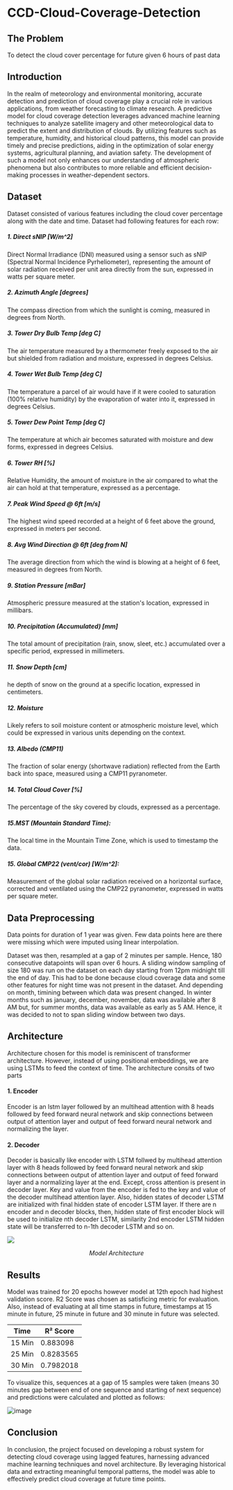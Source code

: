 # CCD-Cloud-Coverage-Detection
## The Problem
To detect the cloud cover percentage for future given 6 hours of past data


## Introduction
In the realm of meteorology and environmental monitoring, accurate detection and prediction of cloud coverage play a crucial role in various applications, from weather forecasting to climate research. A predictive model for cloud coverage detection leverages advanced machine learning techniques to analyze satellite imagery and other meteorological data to predict the extent and distribution of clouds. By utilizing features such as temperature, humidity, and historical cloud patterns, this model can provide timely and precise predictions, aiding in the optimization of solar energy systems, agricultural planning, and aviation safety. The development of such a model not only enhances our understanding of atmospheric phenomena but also contributes to more reliable and efficient decision-making processes in weather-dependent sectors.

## Dataset
Dataset consisted of various features including the cloud cover percentage along with the date and time. Dataset had following features for each row:


##### 1. Direct sNIP [W/m^2]
Direct Normal Irradiance (DNI) measured using a sensor such as sNIP (Spectral Normal Incidence Pyrheliometer), representing the amount of solar radiation received per unit area directly from the sun, expressed in watts per square meter.
##### 2. Azimuth Angle [degrees]
The compass direction from which the sunlight is coming, measured in degrees from North.
##### 3. Tower Dry Bulb Temp [deg C]
The air temperature measured by a thermometer freely exposed to the air but shielded from radiation and moisture, expressed in degrees Celsius.
##### 4. Tower Wet Bulb Temp [deg C]
The temperature a parcel of air would have if it were cooled to saturation (100% relative humidity) by the evaporation of water into it, expressed in degrees Celsius.
##### 5. Tower Dew Point Temp [deg C]
The temperature at which air becomes saturated with moisture and dew forms, expressed in degrees Celsius.
##### 6. Tower RH [%]
Relative Humidity, the amount of moisture in the air compared to what the air can hold at that temperature, expressed as a percentage.
##### 7. Peak Wind Speed @ 6ft [m/s]
The highest wind speed recorded at a height of 6 feet above the ground, expressed in meters per second.
##### 8. Avg Wind Direction @ 6ft [deg from N]
The average direction from which the wind is blowing at a height of 6 feet, measured in degrees from North.
##### 9. Station Pressure [mBar]
Atmospheric pressure measured at the station's location, expressed in millibars.
##### 10. Precipitation (Accumulated) [mm]
The total amount of precipitation (rain, snow, sleet, etc.) accumulated over a specific period, expressed in millimeters.
##### 11. Snow Depth [cm]
he depth of snow on the ground at a specific location, expressed in centimeters.
##### 12. Moisture
Likely refers to soil moisture content or atmospheric moisture level, which could be expressed in various units depending on the context.
##### 13. Albedo (CMP11)
The fraction of solar energy (shortwave radiation) reflected from the Earth back into space, measured using a CMP11 pyranometer.
##### 14. Total Cloud Cover [%]
The percentage of the sky covered by clouds, expressed as a percentage.
##### 15.MST (Mountain Standard Time):
The local time in the Mountain Time Zone, which is used to timestamp the data.
##### 15. Global CMP22 (vent/cor) [W/m^2]:
Measurement of the global solar radiation received on a horizontal surface, corrected and ventilated using the CMP22 pyranometer, expressed in watts per square meter.

## Data Preprocessing
Data points for duration of 1 year was given. Few data points here are there were missing which were imputed using linear interpolation. 

Dataset was then, resampled at a gap of 2 minutes per sample. Hence, 180 consecutive datapoints will span over 6 hours. A sliding window sampling of size 180 was run on the dataset on each day starting from 12pm midnight till the end of day. This had to be done because cloud coverage data and some other features for night time was not present in the dataset. And depending on month, timining between which data was present changed. In winter months such as january, december, november, data was available after 8 AM but, for summer months, data was available as early as 5 AM. Hence, it was decided to not to span sliding window between two days. 

## Architecture

Architecture chosen for this model is reminiscent of transformer architecture. However, instead of using positional embeddings, we are using LSTMs to feed the context of time. The architecture consits of two parts
#### 1. Encoder
Encoder is an lstm layer followed by an multihead attention with 8 heads followed by feed forward neural network and skip connections between output of attention layer and output of feed forward neural network and normalizing the layer.
#### 2. Decoder
Decoder is basically like encoder with LSTM follwed by multihead attention layer with 8 heads followed by feed forward neural network and skip connections between output of attention layer and output of feed forward layer and a normalizing layer at the end. Except, cross attention is present in decoder layer. Key and value from the encoder is fed to the key and value of the decoder multihead attention layer. Also, hidden states of decoder LSTM are initialized with final hidden state of encoder LSTM layer. If there are n encoder and n decoder blocks, then, hidden state of first encoder block will be used to initialize nth decoder LSTM, similarity 2nd encoder LSTM hidden state will be transferred to n-1th decoder LSTM and so on. 

![](https://github.com/Ishan130803/CCD-Cloud-Coverage-Detection/blob/main/Attention%20Model%20Architecture.png)
<div align="center">
  <p><em>Model Architecture</em></p>
</div>

## Results
Model was trained for 20 epochs however model at 12th epoch had highest validation score. 
R2 Score was chosen as satisficing metric for evaluation. Also, instead of evaluating at all time stamps in future, timestamps at 15 minute in future, 25 minute in future and 30 minute in future was selected.

<div align="center">

| Time     | R² Score   |
|----------|------------|
| 15 Min   | 0.883098   |
| 25 Min   | 0.8283565  |
| 30 Min   | 0.7982018  |

</div>

To visualize this, sequences at a gap of 15 samples were taken (means 30 minutes gap between end of one sequence and starting of next sequence) and predictions were calculated and plotted as follows:

![image](https://github.com/Ishan130803/CCD-Cloud-Coverage-Detection/assets/96647844/f2a09506-eea4-4e65-8efc-b8fa55e770eb)


## Conclusion
In conclusion, the project focused on developing a robust system for detecting cloud coverage using lagged features, harnessing advanced machine learning techniques and novel architecture. By leveraging historical data and extracting meaningful temporal patterns, the model was able to effectively predict cloud coverage at future time points. 


